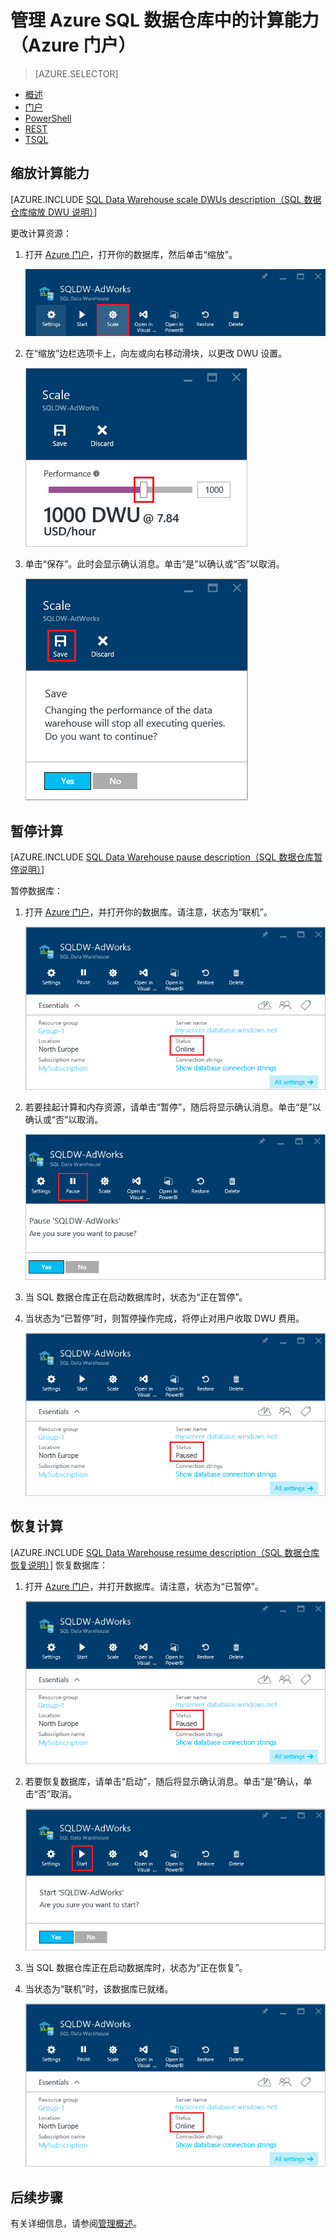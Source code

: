 <properties
    pageTitle="管理 Azure SQL 数据仓库中的计算能力（Azure 预览门户）| Azure"
    description="用于管理计算能力的 Azure 预览门户任务。通过调整 DWU 缩放计算资源。或者，暂停和恢复计算资源来节省成本。"
    services="sql-data-warehouse"
    documentationcenter="NA"
    author="barbkess"
    manager="jhubbard"
    editor="" />
<tags
    ms.assetid="233b0da5-4abd-4d1d-9586-4ccc5f50b071"
    ms.service="sql-data-warehouse"
    ms.devlang="NA"
    ms.topic="article"
    ms.tgt_pltfrm="NA"
    ms.workload="data-services"
    ms.date="10/31/2016"
    wacn.date="03/20/2017"
    ms.author="barbkess" />  


# 管理 Azure SQL 数据仓库中的计算能力（Azure 门户）

> [AZURE.SELECTOR]
- [概述](/documentation/articles/sql-data-warehouse-manage-compute-overview/)
- [门户](/documentation/articles/sql-data-warehouse-manage-compute-portal/)
- [PowerShell](/documentation/articles/sql-data-warehouse-manage-compute-powershell/)
- [REST](/documentation/articles/sql-data-warehouse-manage-compute-rest-api/)
- [TSQL](/documentation/articles/sql-data-warehouse-manage-compute-tsql/)

## <a name="scale-compute-power"></a>缩放计算能力

[AZURE.INCLUDE [SQL Data Warehouse scale DWUs description（SQL 数据仓库缩放 DWU 说明）](../../includes/sql-data-warehouse-scale-dwus-description.md)]

更改计算资源：

1. 打开 [Azure 门户][Azure portal]，打开你的数据库，然后单击“缩放”。

    ![单击“缩放”][1]
2. 在“缩放”边栏选项卡上，向左或向右移动滑块，以更改 DWU 设置。

    ![移动滑块][2]

3. 单击“保存”。此时会显示确认消息。单击“是”以确认或“否”以取消。

    ![点击“保存”(Save)][3]

## <a name="pause-compute"></a><a name="pause-compute-bk"></a> 暂停计算

[AZURE.INCLUDE [SQL Data Warehouse pause description（SQL 数据仓库暂停说明）](../../includes/sql-data-warehouse-pause-description.md)]

暂停数据库：

1. 打开 [Azure 门户][Azure portal]，并打开你的数据库。请注意，状态为“联机”。

    ![联机状态][6]  


2. 若要挂起计算和内存资源，请单击“暂停”，随后将显示确认消息。单击“是”以确认或“否”以取消。

    ![确认暂停][7]  


3. 当 SQL 数据仓库正在启动数据库时，状态为“正在暂停”。
4. 当状态为“已暂停”时，则暂停操作完成，将停止对用户收取 DWU 费用。

    ![暂停状态][4]  


## <a name="resume-compute-bk"></a> 恢复计算

[AZURE.INCLUDE [SQL Data Warehouse resume description（SQL 数据仓库恢复说明）](../../includes/sql-data-warehouse-resume-description.md)] 
恢复数据库：

1. 打开 [Azure 门户][Azure portal]，并打开数据库。请注意，状态为“已暂停”。

    ![暂停数据库][4]  


2. 若要恢复数据库，请单击“启动”，随后将显示确认消息。单击“是”确认，单击“否”取消。

    ![确认恢复][5]  


3. 当 SQL 数据仓库正在启动数据库时，状态为“正在恢复”。
4. 当状态为“联机”时，该数据库已就绪。

    ![联机状态][6]  

## <a name="next-steps-bk"></a>后续步骤
有关详细信息，请参阅[管理概述][Management overview]。

<!--Image references-->
[1]: ./media/sql-data-warehouse-manage-compute-portal/click-scale.png
[2]: ./media/sql-data-warehouse-manage-compute-portal/move-slider.png
[3]: ./media/sql-data-warehouse-manage-compute-portal/click-save.png
[4]: ./media/sql-data-warehouse-manage-compute-portal/resume-database.png
[5]: ./media/sql-data-warehouse-manage-compute-portal/resume-confirm.png
[6]: ./media/sql-data-warehouse-manage-compute-portal/pause-database.png
[7]: ./media/sql-data-warehouse-manage-compute-portal/pause-confirm.png

<!--Article references-->
[Management overview]: /documentation/articles/sql-data-warehouse-overview-manage/
[Manage compute overview]: /documentation/articles/sql-data-warehouse-manage-compute-overview/

<!--MSDN references-->


<!--Other Web references-->

[Azure portal]: http://portal.azure.cn/

<!---HONumber=Mooncake_0313_2017-->
<!--Update_Description:update meta properties,wording update-->